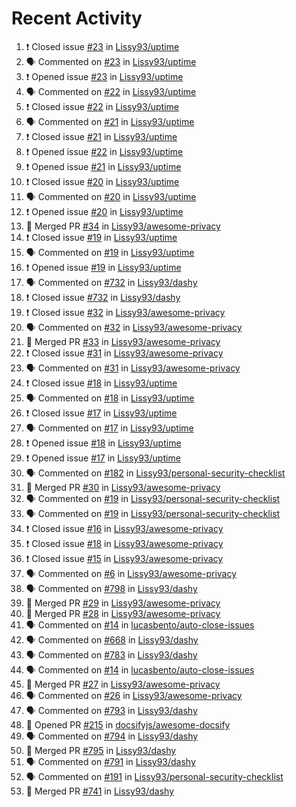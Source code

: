 # Recent Activity

<!--START_SECTION:activity-->
1. ❗️ Closed issue [#23](https://github.com/Lissy93/uptime/issues/23) in [Lissy93/uptime](https://github.com/Lissy93/uptime)
2. 🗣 Commented on [#23](https://github.com/Lissy93/uptime/issues/23) in [Lissy93/uptime](https://github.com/Lissy93/uptime)
3. ❗️ Opened issue [#23](https://github.com/Lissy93/uptime/issues/23) in [Lissy93/uptime](https://github.com/Lissy93/uptime)
4. 🗣 Commented on [#22](https://github.com/Lissy93/uptime/issues/22) in [Lissy93/uptime](https://github.com/Lissy93/uptime)
5. ❗️ Closed issue [#22](https://github.com/Lissy93/uptime/issues/22) in [Lissy93/uptime](https://github.com/Lissy93/uptime)
6. 🗣 Commented on [#21](https://github.com/Lissy93/uptime/issues/21) in [Lissy93/uptime](https://github.com/Lissy93/uptime)
7. ❗️ Closed issue [#21](https://github.com/Lissy93/uptime/issues/21) in [Lissy93/uptime](https://github.com/Lissy93/uptime)
8. ❗️ Opened issue [#22](https://github.com/Lissy93/uptime/issues/22) in [Lissy93/uptime](https://github.com/Lissy93/uptime)
9. ❗️ Opened issue [#21](https://github.com/Lissy93/uptime/issues/21) in [Lissy93/uptime](https://github.com/Lissy93/uptime)
10. ❗️ Closed issue [#20](https://github.com/Lissy93/uptime/issues/20) in [Lissy93/uptime](https://github.com/Lissy93/uptime)
11. 🗣 Commented on [#20](https://github.com/Lissy93/uptime/issues/20) in [Lissy93/uptime](https://github.com/Lissy93/uptime)
12. ❗️ Opened issue [#20](https://github.com/Lissy93/uptime/issues/20) in [Lissy93/uptime](https://github.com/Lissy93/uptime)
13. 🎉 Merged PR [#34](https://github.com/Lissy93/awesome-privacy/pull/34) in [Lissy93/awesome-privacy](https://github.com/Lissy93/awesome-privacy)
14. ❗️ Closed issue [#19](https://github.com/Lissy93/uptime/issues/19) in [Lissy93/uptime](https://github.com/Lissy93/uptime)
15. 🗣 Commented on [#19](https://github.com/Lissy93/uptime/issues/19) in [Lissy93/uptime](https://github.com/Lissy93/uptime)
16. ❗️ Opened issue [#19](https://github.com/Lissy93/uptime/issues/19) in [Lissy93/uptime](https://github.com/Lissy93/uptime)
17. 🗣 Commented on [#732](https://github.com/Lissy93/dashy/issues/732) in [Lissy93/dashy](https://github.com/Lissy93/dashy)
18. ❗️ Closed issue [#732](https://github.com/Lissy93/dashy/issues/732) in [Lissy93/dashy](https://github.com/Lissy93/dashy)
19. ❗️ Closed issue [#32](https://github.com/Lissy93/awesome-privacy/issues/32) in [Lissy93/awesome-privacy](https://github.com/Lissy93/awesome-privacy)
20. 🗣 Commented on [#32](https://github.com/Lissy93/awesome-privacy/issues/32) in [Lissy93/awesome-privacy](https://github.com/Lissy93/awesome-privacy)
21. 🎉 Merged PR [#33](https://github.com/Lissy93/awesome-privacy/pull/33) in [Lissy93/awesome-privacy](https://github.com/Lissy93/awesome-privacy)
22. ❗️ Closed issue [#31](https://github.com/Lissy93/awesome-privacy/issues/31) in [Lissy93/awesome-privacy](https://github.com/Lissy93/awesome-privacy)
23. 🗣 Commented on [#31](https://github.com/Lissy93/awesome-privacy/issues/31) in [Lissy93/awesome-privacy](https://github.com/Lissy93/awesome-privacy)
24. ❗️ Closed issue [#18](https://github.com/Lissy93/uptime/issues/18) in [Lissy93/uptime](https://github.com/Lissy93/uptime)
25. 🗣 Commented on [#18](https://github.com/Lissy93/uptime/issues/18) in [Lissy93/uptime](https://github.com/Lissy93/uptime)
26. ❗️ Closed issue [#17](https://github.com/Lissy93/uptime/issues/17) in [Lissy93/uptime](https://github.com/Lissy93/uptime)
27. 🗣 Commented on [#17](https://github.com/Lissy93/uptime/issues/17) in [Lissy93/uptime](https://github.com/Lissy93/uptime)
28. ❗️ Opened issue [#18](https://github.com/Lissy93/uptime/issues/18) in [Lissy93/uptime](https://github.com/Lissy93/uptime)
29. ❗️ Opened issue [#17](https://github.com/Lissy93/uptime/issues/17) in [Lissy93/uptime](https://github.com/Lissy93/uptime)
30. 🗣 Commented on [#182](https://github.com/Lissy93/personal-security-checklist/issues/182) in [Lissy93/personal-security-checklist](https://github.com/Lissy93/personal-security-checklist)
31. 🎉 Merged PR [#30](https://github.com/Lissy93/awesome-privacy/pull/30) in [Lissy93/awesome-privacy](https://github.com/Lissy93/awesome-privacy)
32. 🗣 Commented on [#19](https://github.com/Lissy93/personal-security-checklist/issues/19) in [Lissy93/personal-security-checklist](https://github.com/Lissy93/personal-security-checklist)
33. 🗣 Commented on [#19](https://github.com/Lissy93/personal-security-checklist/issues/19) in [Lissy93/personal-security-checklist](https://github.com/Lissy93/personal-security-checklist)
34. ❗️ Closed issue [#16](https://github.com/Lissy93/awesome-privacy/issues/16) in [Lissy93/awesome-privacy](https://github.com/Lissy93/awesome-privacy)
35. ❗️ Closed issue [#18](https://github.com/Lissy93/awesome-privacy/issues/18) in [Lissy93/awesome-privacy](https://github.com/Lissy93/awesome-privacy)
36. ❗️ Closed issue [#15](https://github.com/Lissy93/awesome-privacy/issues/15) in [Lissy93/awesome-privacy](https://github.com/Lissy93/awesome-privacy)
37. 🗣 Commented on [#6](https://github.com/Lissy93/awesome-privacy/issues/6) in [Lissy93/awesome-privacy](https://github.com/Lissy93/awesome-privacy)
38. 🗣 Commented on [#798](https://github.com/Lissy93/dashy/issues/798) in [Lissy93/dashy](https://github.com/Lissy93/dashy)
39. 🎉 Merged PR [#29](https://github.com/Lissy93/awesome-privacy/pull/29) in [Lissy93/awesome-privacy](https://github.com/Lissy93/awesome-privacy)
40. 🎉 Merged PR [#28](https://github.com/Lissy93/awesome-privacy/pull/28) in [Lissy93/awesome-privacy](https://github.com/Lissy93/awesome-privacy)
41. 🗣 Commented on [#14](https://github.com/lucasbento/auto-close-issues/issues/14) in [lucasbento/auto-close-issues](https://github.com/lucasbento/auto-close-issues)
42. 🗣 Commented on [#668](https://github.com/Lissy93/dashy/issues/668) in [Lissy93/dashy](https://github.com/Lissy93/dashy)
43. 🗣 Commented on [#783](https://github.com/Lissy93/dashy/issues/783) in [Lissy93/dashy](https://github.com/Lissy93/dashy)
44. 🗣 Commented on [#14](https://github.com/lucasbento/auto-close-issues/issues/14) in [lucasbento/auto-close-issues](https://github.com/lucasbento/auto-close-issues)
45. 🎉 Merged PR [#27](https://github.com/Lissy93/awesome-privacy/pull/27) in [Lissy93/awesome-privacy](https://github.com/Lissy93/awesome-privacy)
46. 🗣 Commented on [#26](https://github.com/Lissy93/awesome-privacy/issues/26) in [Lissy93/awesome-privacy](https://github.com/Lissy93/awesome-privacy)
47. 🗣 Commented on [#793](https://github.com/Lissy93/dashy/issues/793) in [Lissy93/dashy](https://github.com/Lissy93/dashy)
48. 💪 Opened PR [#215](https://github.com/docsifyjs/awesome-docsify/pull/215) in [docsifyjs/awesome-docsify](https://github.com/docsifyjs/awesome-docsify)
49. 🗣 Commented on [#794](https://github.com/Lissy93/dashy/issues/794) in [Lissy93/dashy](https://github.com/Lissy93/dashy)
50. 🎉 Merged PR [#795](https://github.com/Lissy93/dashy/pull/795) in [Lissy93/dashy](https://github.com/Lissy93/dashy)
51. 🗣 Commented on [#791](https://github.com/Lissy93/dashy/issues/791) in [Lissy93/dashy](https://github.com/Lissy93/dashy)
52. 🗣 Commented on [#191](https://github.com/Lissy93/personal-security-checklist/issues/191) in [Lissy93/personal-security-checklist](https://github.com/Lissy93/personal-security-checklist)
53. 🎉 Merged PR [#741](https://github.com/Lissy93/dashy/pull/741) in [Lissy93/dashy](https://github.com/Lissy93/dashy)
<!--END_SECTION:activity-->

